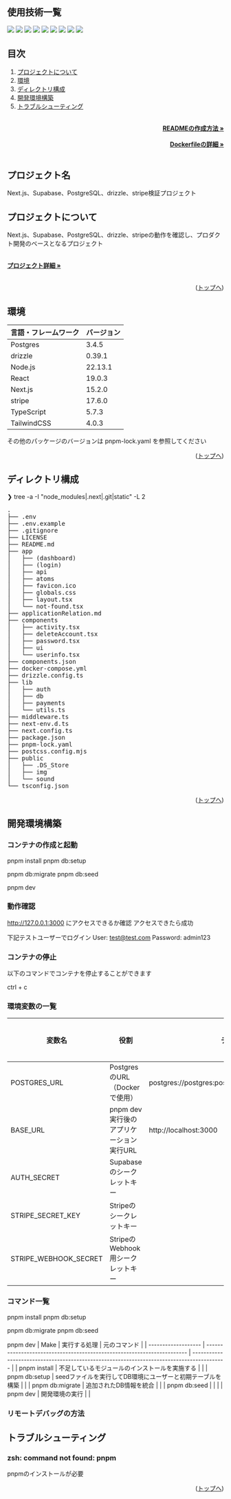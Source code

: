 <div id="top"></div>

## 使用技術一覧

<!-- シールド一覧 -->
<!-- 該当するプロジェクトの中から任意のものを選ぶ-->
<p style="display: inline">
  <!-- フロントエンドのフレームワーク一覧 -->
  <img src="https://img.shields.io/badge/-Node.js-000000.svg?logo=node.js&style=for-the-badge">
  <img src="https://img.shields.io/badge/-Next.js-000000.svg?logo=next.js&style=for-the-badge">
  <img src="https://img.shields.io/badge/-TailwindCSS-000000.svg?logo=tailwindcss&style=for-the-badge">
  <img src="https://img.shields.io/badge/-React-20232A?style=for-the-badge&logo=react&logoColor=61DAFB">

  <!-- Supabase -->
  <img src="https://img.shields.io/badge/-supabase-3FCF8E.svg?logo=mysql&style=for-the-badge&logoColor=white">

  <!-- Postgres SQL -->
  <img src="https://img.shields.io/badge/-postgresql-4169E1.svg?logo=postgresql&style=for-the-badge&logoColor=white">

  <!-- drizzle -->
  <img src="https://img.shields.io/badge/-drizzle-C5F74F.svg?logo=postgresql&style=for-the-badge&logoColor=black">

  <!-- インフラ一覧 -->
  <img src="https://img.shields.io/badge/-Docker-1488C6.svg?logo=docker&style=for-the-badge">
  <img src="https://img.shields.io/badge/-githubactions-FFFFFF.svg?logo=github-actions&style=for-the-badge">
</p>

## 目次

1. [プロジェクトについて](#プロジェクトについて)
2. [環境](#環境)
3. [ディレクトリ構成](#ディレクトリ構成)
4. [開発環境構築](#開発環境構築)
5. [トラブルシューティング](#トラブルシューティング)

<!-- READMEの作成方法のドキュメントのリンク -->
<br />
<div align="right">
    <a href="READMEの作成方法のリンク"><strong>READMEの作成方法 »</strong></a>
</div>
<br />
<!-- Dockerfileのドキュメントのリンク -->
<div align="right">
    <a href="Dockerfileの詳細リンク"><strong>Dockerfileの詳細 »</strong></a>
</div>
<br />
<!-- プロジェクト名を記載 -->

## プロジェクト名

Next.js、Supabase、PostgreSQL、drizzle、stripe検証プロジェクト

<!-- プロジェクトについて -->

## プロジェクトについて

Next.js、Supabase、PostgreSQL、drizzle、stripeの動作を確認し、プロダクト開発のベースとなるプロジェクト

<!-- プロジェクトの概要を記載 -->

  <p align="left">
    <br />
    <!-- プロジェクト詳細にBacklogのWikiのリンク -->
    <a href="Backlogのwikiリンク"><strong>プロジェクト詳細 »</strong></a>
    <br />
    <br />

<p align="right">(<a href="#top">トップへ</a>)</p>

## 環境

<!-- 言語、フレームワーク、ミドルウェア、インフラの一覧とバージョンを記載 -->

| 言語・フレームワーク  | バージョン |
| --------------------- | ---------- |
| Postgres              | 3.4.5      |
| drizzle               | 0.39.1     |
| Node.js               | 22.13.1    |
| React                 | 19.0.3     |
| Next.js               | 15.2.0     |
| stripe                | 17.6.0     |
| TypeScript            | 5.7.3      |
| TailwindCSS           | 4.0.3      |

その他のパッケージのバージョンは pnpm-lock.yaml を参照してください



<p align="right">(<a href="#top">トップへ</a>)</p>

## ディレクトリ構成

<!-- Treeコマンドを使ってディレクトリ構成を記載 -->

❯ tree -a -I "node_modules|.next|.git|static" -L 2
<pre>
.
├── .env
├── .env.example
├── .gitignore
├── LICENSE
├── README.md
├── app
│   ├── (dashboard)
│   ├── (login)
│   ├── api
│   ├── atoms
│   ├── favicon.ico
│   ├── globals.css
│   ├── layout.tsx
│   └── not-found.tsx
├── applicationRelation.md
├── components
│   ├── activity.tsx
│   ├── deleteAccount.tsx
│   ├── password.tsx
│   ├── ui
│   └── userinfo.tsx
├── components.json
├── docker-compose.yml
├── drizzle.config.ts
├── lib
│   ├── auth
│   ├── db
│   ├── payments
│   └── utils.ts
├── middleware.ts
├── next-env.d.ts
├── next.config.ts
├── package.json
├── pnpm-lock.yaml
├── postcss.config.mjs
├── public
│   ├── .DS_Store
│   ├── img
│   └── sound
└── tsconfig.json
</pre>

<p align="right">(<a href="#top">トップへ</a>)</p>

## 開発環境構築

<!-- コンテナの作成方法、パッケージのインストール方法など、開発環境構築に必要な情報を記載 -->

### コンテナの作成と起動

pnpm install
pnpm db:setup

pnpm db:migrate
pnpm db:seed

pnpm dev

### 動作確認

http://127.0.0.1:3000 にアクセスできるか確認
アクセスできたら成功

下記テストユーザーでログイン
User: test@test.com
Password: admin123

### コンテナの停止

以下のコマンドでコンテナを停止することができます

ctrl + c

### 環境変数の一覧

| 変数名                 | 役割                                      | デフォルト値                       | DEV 環境での値                           |
| ---------------------- | ----------------------------------------- | ---------------------------------- | ---------------------------------------- |
| POSTGRES_URL           | Postgres のURL（Docker で使用）          | postgres://postgres:postgres@localhost:54322/postgres |                                          |
| BASE_URL               | pnpm dev 実行後のアプリケーション実行URL   | http://localhost:3000              |                                          |
| AUTH_SECRET            | Supabaseのシークレットキー              |                                     |                                          |
| STRIPE_SECRET_KEY      | Stripeのシークレットキー                |                                    |                                          |
| STRIPE_WEBHOOK_SECRET  | StripeのWebhook用シークレットキー       |                                     |                                          |


### コマンド一覧
pnpm install
pnpm db:setup

pnpm db:migrate
pnpm db:seed

pnpm dev
| Make                | 実行する処理                                                            | 元のコマンド                                                                               |
| ------------------- | ----------------------------------------------------------------------- | ------------------------------------------------------------------------------------------ |
| pnpm install       | 不足しているモジュールのインストールを実施する                                 |                                                                                          |
| pnpm db:setup        | seedファイルを実行してDB環境にユーザーと初期テーブルを構築                   |                                                                                            |
| pnpm db:migrate      | 追加されたDB情報を統合                                                  |                                                                                          |
| pnpm db:seed          |                                                                    |                                                                                           |
| pnpm dev             | 開発環境の実行                                                        |                                                                                           |

### リモートデバッグの方法



## トラブルシューティング

### zsh: command not found: pnpm

pnpmのインストールが必要


<p align="right">(<a href="#top">トップへ</a>)</p>
